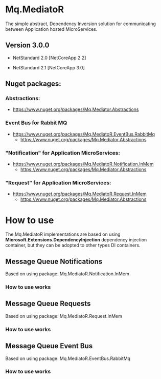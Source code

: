 # Mq.MediatoR

The simple abstract, Dependency Inversion solution for communicating between 
Application hosted MicroServices.

## Version 3.0.0
 - NetStandard 2.0 [NetCoreApp  2.2]
  
 - NetStandard 2.1 [NetCoreApp  3.0]

## Nuget packages:

### Abstractions:
- https://www.nuget.org/packages/Mq.Mediator.Abstractions

### Event Bus for Rabbit MQ
- https://www.nuget.org/packages/Mq.MediatoR.EventBus.RabbitMq
  - https://www.nuget.org/packages/Mq.Mediator.Abstractions

### "Notification" for Application MicroServices:

- https://www.nuget.org/packages/Mq.MediatoR.Notification.InMem
  - https://www.nuget.org/packages/Mq.Mediator.Abstractions

### "Request" for Application MicroServices:

- https://www.nuget.org/packages/Mq.MediatoR.Request.InMem
  - https://www.nuget.org/packages/Mq.Mediator.Abstractions


# How to use

The Mq.MediatoR implementations are based on using **Microsoft.Extensions.DependencyInjection**
dependency injection container, but they can be adopted to other types DI containers.


## Message Queue Notifications

Based on using package: Mq.MediatoR.Notification.InMem
### How to use works

## Message Queue Requests
Based on using package: Mq.MediatoR.Request.InMem
### How to use works

## Message Queue Event Bus
Based on using package: Mq.MediatoR.EventBus.RabbitMq
### How to use works



